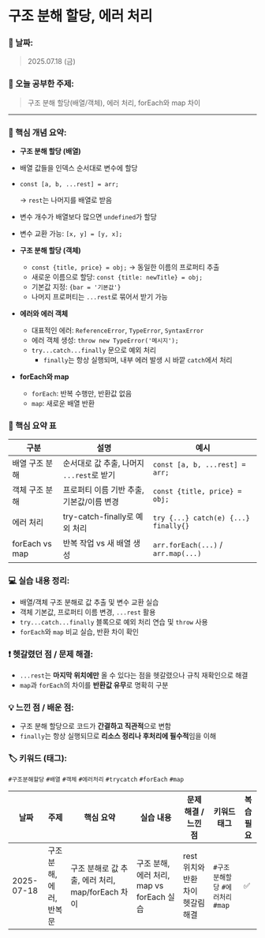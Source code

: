 # 구조 분해 할당, 에러 처리

### 📅 날짜:

> 2025.07.18 (금)
> 

### 📘 오늘 공부한 주제:

> 구조 분해 할당(배열/객체), 에러 처리, forEach와 map 차이
> 

---

### 📝 핵심 개념 요약:

- **구조 분해 할당 (배열)**
- 배열 값들을 인덱스 순서대로 변수에 할당
- `const [a, b, ...rest] = arr;`
    
    → `rest`는 나머지를 배열로 받음
    
- 변수 개수가 배열보다 많으면 `undefined`가 할당
- 변수 교환 가능: `[x, y] = [y, x];`
- **구조 분해 할당 (객체)**
    - `const {title, price} = obj;` → 동일한 이름의 프로퍼티 추출
    - 새로운 이름으로 할당: `const {title: newTitle} = obj;`
    - 기본값 지정: `{bar = '기본값'}`
    - 나머지 프로퍼티는 `...rest`로 묶어서 받기 가능
- **에러와 에러 객체**
    - 대표적인 에러: `ReferenceError`, `TypeError`, `SyntaxError`
    - 에러 객체 생성: `throw new TypeError('메시지');`
    - `try...catch...finally` 문으로 예외 처리
        - `finally`는 항상 실행되며, 내부 에러 발생 시 바깥 `catch`에서 처리
- **forEach와 map**
    - `forEach`: 반복 수행만, 반환값 없음
    - `map`: 새로운 배열 반환

### 📌 핵심 요약 표

| 구분 | 설명 | 예시 |
| --- | --- | --- |
| 배열 구조 분해 | 순서대로 값 추출, 나머지 `...rest`로 받기 | `const [a, b, ...rest] = arr;` |
| 객체 구조 분해 | 프로퍼티 이름 기반 추출, 기본값/이름 변경 | `const {title, price} = obj;` |
| 에러 처리 | try-catch-finally로 예외 처리 | `try {...} catch(e) {...} finally{}` |
| forEach vs map | 반복 작업 vs 새 배열 생성 | `arr.forEach(...)` / `arr.map(...)` |

### 💻 실습 내용 정리:

- 배열/객체 구조 분해로 값 추출 및 변수 교환 실습
- 객체 기본값, 프로퍼티 이름 변경, `...rest` 활용
- `try...catch...finally` 블록으로 예외 처리 연습 및 `throw` 사용
- `forEach`와 `map` 비교 실습, 반환 차이 확인

### ❗ 헷갈렸던 점 / 문제 해결:

- `...rest`는 **마지막 위치에만** 올 수 있다는 점을 헷갈렸으나 규칙 재확인으로 해결
- `map`과 `forEach`의 차이를 **반환값 유무**로 명확히 구분

### 💡 느낀 점 / 배운 점:

- 구조 분해 할당으로 코드가 **간결하고 직관적**으로 변함
- `finally`는 항상 실행되므로 **리소스 정리나 후처리에 필수적**임을 이해

### 🏷️ 키워드 (태그):

`#구조분해할당` `#배열` `#객체` `#에러처리` `#trycatch` `#forEach` `#map`

| 날짜 | 주제 | 핵심 요약 | 실습 내용 | 문제 해결 / 느낀 점 | 키워드 태그 | 복습 필요 |
| --- | --- | --- | --- | --- | --- | --- |
| 2025-07-18 | 구조 분해, 에러, 반복문 | 구조 분해로 값 추출, 에러 처리, map/forEach 차이 | 구조 분해, 에러 처리, map vs forEach 실습 | rest 위치와 반환 차이 헷갈림 해결 | `#구조분해할당` `#에러처리` `#map` | ✅ |

